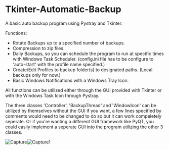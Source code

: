 # Tkinter-Automatic-Backup
A basic auto backup program using Pystray and Tkinter.

Functions:
  - Rotate Backups up to a specified number of backups.
  - Compression to zip files.
  - Daily Backups, so you can schedule the program to run at specific times with Windows Task Scheduler. (config.ini file has to be configure to 'auto-start' with the profile name specified.)
  - Create/Edit Profiles to backup folder(s) to designated paths. (Local backups only for now.)
  - Basic Windows Notifications with a Windows Tray Icon.

All functions can be utilized either through the GUI provided with Tkinter or with the Windows Task Icon through Pystray.

The three classes 'Controller', 'BackupThread' and 'WindowIcon' can be utilized by themselves without the GUI if you want, a few lines specified by comments would need to be changed to do so but it can work compeletely seperate.
Or if you're wanting a different GUI framework like PyQT, you could easily implement a seperate GUI into the program utilizing the other 3 classes.

![Capture](https://github.com/user-attachments/assets/f16c8347-7663-4e1c-8aae-1ba969789aaf)![Capture1](https://github.com/user-attachments/assets/984bc61a-ab61-489c-9149-397b20b55405)
